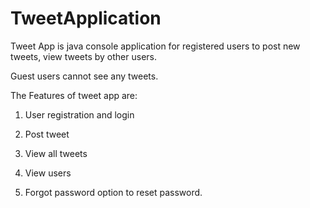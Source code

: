 # TweetApplication

Tweet App is java console application for registered users to post new tweets, view tweets by other users.

Guest users cannot see any tweets.

The Features of tweet app are:

1. User registration and login

2. Post tweet

3. View all tweets 

4. View users

5. Forgot password option to reset password.
